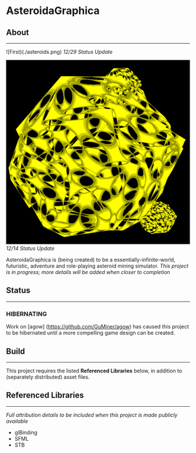 # AsteroidaGraphica
## About
--------------------

![First)(./asteroids.png)
*12/29 Status Update*

![Second](./Status1214.png)
*12/14 Status Update*

AsteroidaGraphica is (being created) to be a essentially-infinite-world, futuristic, adventure and role-playing asteroid mining simulator.
*This project is in progress; more details will be added when closer to completion*

## Status
-------------------
### HIBERNATING 

Work on [agow] (https://github.com/GuMiner/agow) has caused this project to be hibernated until a more compelling game design can be created.

## Build
--------
This project requires the listed **Referenced Libraries** below, in addition to (separately distributed) asset files.

## Referenced Libraries
---------------------
*Full attribution details to be included when this project is made publicly available*
* glBinding
* SFML
* STB
